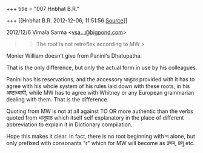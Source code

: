 +++
title = "007 Hnbhat B.R."

+++
[[Hnbhat B.R.	2012-12-06, 11:51:56 [Source](https://groups.google.com/g/samskrita/c/oiQbHSfNy1A)]]



  

  
  

2012/12/6 Vimala Sarma \<[vsa...@bigpond.com]()\>

  

> 
> > 
> > The root is not retroflex according to MW >
> 
> > 

  

  

Monier William doesn't give from Panini's Dhatupatha.

  

That is the only difference, but only the actual form in use by his colleagues.

  

Panini has his reservations, and the accessory धातुपाठ provided with it has to agree with his whole system of his rules laid down with these roots, in his अष्टाध्यायी, while MW has to agree with Whitney or any European grammarian dealing with them. That is the difference.

  

  

Quoting from MW is not at all against TO OR more authentic than the verbs quoted from धातुपाठ which itself self explanatory in the place of different abbreviation to explain it in Dictionary compilation.

  

Hope this makes it clear. In fact, there is no root beginning with ण alone, but only prefixed with consonants "r" which for MW will become as प्रणम्, प्रणु etc.  
  

  

